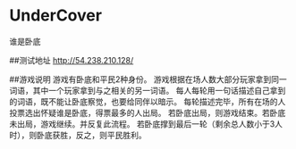 # UnderCover
谁是卧底


##测试地址
http://54.238.210.128/


##游戏说明
游戏有卧底和平民2种身份。
游戏根据在场人数大部分玩家拿到同一词语，其中一个玩家拿到与之相关的另一词语。
每人每轮用一句话描述自己拿到的词语，既不能让卧底察觉，也要给同伴以暗示。
每轮描述完毕，所有在场的人投票选出怀疑谁是卧底，得票最多的人出局。
若卧底出局，则游戏结束。若卧底未出局，游戏继续。并反复此流程。
若卧底撑到最后一轮（剩余总人数小于3人时），则卧底获胜，反之，则平民胜利。

